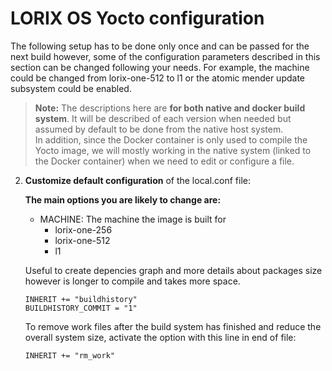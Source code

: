 # LORIX OS Yocto configuration

The following setup has to be done only once and can be passed for the next build however, some of the configuration parameters described in this section can be changed following your needs. For example, the machine could be changed from lorix-one-512 to l1 or the atomic mender update subsystem could be enabled.

> **Note:** The descriptions here are **for both native and docker build system**. It will be described of each version when needed but assumed by default to be done from the native host system.<br/>
> In addition, since the Docker container is only used to compile the Yocto image, we will mostly working in the native system (linked to the Docker container) when we need to edit or configure a file.

2. **Customize default configuration** of the local.conf file:

   **The main options you are likely to change are:**

   * MACHINE: The machine the image is built for
      - lorix-one-256
      - lorix-one-512
      - l1

   Useful to create depencies graph and more details about packages size however is longer to compile and takes more space.
   ```
   INHERIT += "buildhistory"
   BUILDHISTORY_COMMIT = "1"
   ```
   To remove work files after the build system has finished and reduce the overall system size, activate the option with this line in end of file:
   ```
   INHERIT += "rm_work"
   ```
